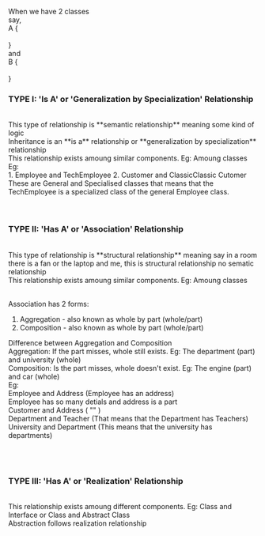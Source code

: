 When we have 2 classes <br>
say, <br>
A { <br>
<br>
} <br>
and <br>
B { <br>
<br>
} <br>
<h3>TYPE I: 'Is A' or 'Generalization by Specialization' Relationship</h3> <br>
This type of relationship is **semantic relationship** meaning some kind of logic <br>
Inheritance is an **is a** relationship or **generalization by specialization** relationship <br>
This relationship exists amoung similar components. Eg: Amoung classes <br>
Eg: <br>
1. Employee and TechEmployee 
2. Customer and ClassicClassic Cutomer
These are General and Specialised classes that means that the TechEmployee is a specialized class of the general Employee class.
<br><br><br>


<h3>TYPE II: 'Has A' or 'Association' Relationship</h3> <br>
This type of relationship is **structural relationship** meaning say in a room there is a fan or the laptop and me, this is structural relationship no sematic relationship <br>
This relationship exists amoung similar components. Eg: Amoung classes <br><br>

Association has 2 forms: <br>
1. Aggregation - also known as whole by part (whole/part)
2. Composition - also known as whole by part (whole/part)

Difference between Aggregation and Composition <br>
Aggregation: If the part misses, whole still exists. Eg: The department (part) and university (whole) <br>
Composition: Is the part misses, whole doesn't exist. Eg: The engine (part) and car (whole) <br>
Eg: <br>
Employee and Address (Employee has an address) <br>
    Employee has so many detials and address is a part <br>
Customer and Address ( "" ) <br> 
Department and Teacher (That means that the Department has Teachers) <br>
University and Department (This means that the university has departments) <br>
<br><br><br>

<h3>TYPE III: 'Has A' or 'Realization' Relationship</h3> <br>
This relationship exists amoung different components. Eg: Class and Interface or Class and Abstract Class <br>
Abstraction follows realization relationship <br>

